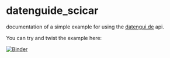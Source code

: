 # datenguide_scicar

documentation of a simple example for using the [datengui.de](https://datengui.de/) api.

You can try and twist the example here:

[![Binder](https://mybinder.org/badge_logo.svg)](https://mybinder.org/v2/gh/P3nny/datenguide_scicar/master)
